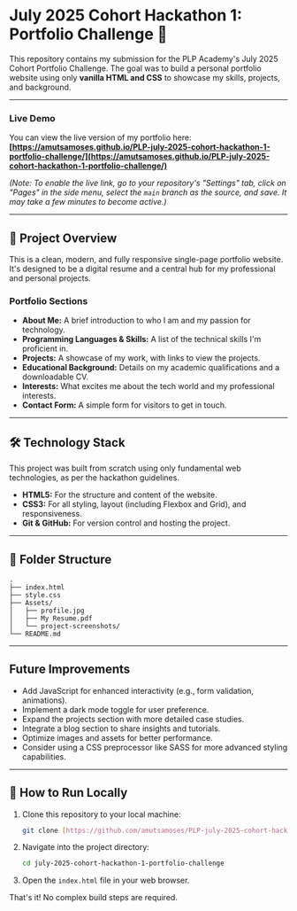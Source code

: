 # July 2025 Cohort Hackathon 1: Portfolio Challenge 🚀

This repository contains my submission for the PLP Academy's July 2025 Cohort Portfolio Challenge. The goal was to build a personal portfolio website using only **vanilla HTML and CSS** to showcase my skills, projects, and background.

---

### **Live Demo**

You can view the live version of my portfolio here: **[https://amutsamoses.github.io/PLP-july-2025-cohort-hackathon-1-portfolio-challenge/](https://amutsamoses.github.io/PLP-july-2025-cohort-hackathon-1-portfolio-challenge/)**

_(Note: To enable the live link, go to your repository's "Settings" tab, click on "Pages" in the side menu, select the `main` branch as the source, and save. It may take a few minutes to become active.)_

---

## 🌟 Project Overview

This is a clean, modern, and fully responsive single-page portfolio website. It's designed to be a digital resume and a central hub for my professional and personal projects.

### Portfolio Sections

- **About Me:** A brief introduction to who I am and my passion for technology.
- **Programming Languages & Skills:** A list of the technical skills I'm proficient in.
- **Projects:** A showcase of my work, with links to view the projects.
- **Educational Background:** Details on my academic qualifications and a downloadable CV.
- **Interests:** What excites me about the tech world and my professional interests.
- **Contact Form:** A simple form for visitors to get in touch.

---

## 🛠️ Technology Stack

This project was built from scratch using only fundamental web technologies, as per the hackathon guidelines.

- **HTML5:** For the structure and content of the website.
- **CSS3:** For all styling, layout (including Flexbox and Grid), and responsiveness.
- **Git & GitHub:** For version control and hosting the project.

---

## 📂 Folder Structure

```
.
├── index.html
├── style.css
├── Assets/
│   ├── profile.jpg
│   ├── My Resume.pdf
│   └── project-screenshots/
└── README.md
```

---

## Future Improvements

- Add JavaScript for enhanced interactivity (e.g., form validation, animations).
- Implement a dark mode toggle for user preference.
- Expand the projects section with more detailed case studies.
- Integrate a blog section to share insights and tutorials.
- Optimize images and assets for better performance.
- Consider using a CSS preprocessor like SASS for more advanced styling capabilities.

---

## 🚀 How to Run Locally

1. Clone this repository to your local machine:

   ```bash
   git clone [https://github.com/amutsamoses/PLP-july-2025-cohort-hackathon-1-portfolio-challenge](https://github.com/amutsamoses/PLP-july-2025-cohort-hackathon-1-portfolio-challenge)
   ```

2. Navigate into the project directory:

   ```bash
   cd july-2025-cohort-hackathon-1-portfolio-challenge

   ```

3. Open the `index.html` file in your web browser.

That's it! No complex build steps are required.
